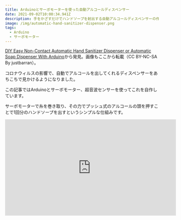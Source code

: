 ```yaml
---
title: Arduinoとサーボモーターを使った自動アルコールディスペンサー
date: 2021-09-02T10:00:34.941Z
description: 手をかざすだけでハンドソープを射出する自動アルコールディスペンサーの作例を紹介します。
image: /img/automatic-hand-sanitizer-dispenser.png
tags:
  - Arduino
  - サーボモーター
---
```

[DIY Easy Non-Contact Automatic Hand Sanitizer Dispenser or Automatic Soap Dispenser With Arduino](https://www.instructables.com/DIY-Easy-Non-Contact-Automatic-Hand-Sanitizer-Disp/)から発見。画像もここから転載（CC BY-NC-SA By justbarran）。

コロナウィルスの影響で、自動でアルコールを出してくれるディスペンサーをあちこちで見かけるようになりました。

この記事ではArduinoとサーボモーター、超音波センサーを使ってこれを自作しています。

サーボモーターで糸を巻き取り、その力でプッシュ式のアルコールの頭を押すことで1回分のハンドソープを出すというシンプルな仕組みです。



<iframe width="560" height="315" src="https://www.youtube.com/embed/iOK-S5PXXbo" title="YouTube video player" frameborder="0" allow="accelerometer; autoplay; clipboard-write; encrypted-media; gyroscope; picture-in-picture" allowfullscreen></iframe>

